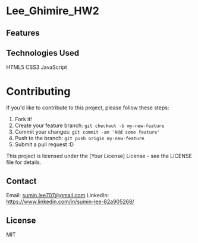 # Lee_Ghimire_HW2

## Features



## Technologies Used

HTML5
CSS3
JavaScript


# Contributing

If you'd like to contribute to this project, please follow these steps:

1. Fork it!
2. Create your feature branch: `git checkout -b my-new-feature`
3. Commit your changes: `git commit -am 'Add some feature'`
4. Push to the branch: `git push origin my-new-feature`
5. Submit a pull request :D

This project is licensed under the [Your License] License - see the LICENSE file for details.

## Contact

Email: sumin.lee707@gmail.com
LinkedIn: https://www.linkedin.com/in/sumin-lee-82a905268/

## License

MIT 